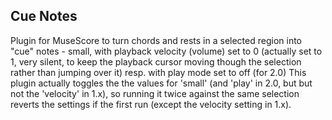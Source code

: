 Cue Notes
---------

Plugin for MuseScore to turn chords and rests in a selected region into "cue" notes - small, with playback velocity (volume) set to 0 (actually set to 1, very silent, to keep the playback cursor moving though the selection rather than jumping over it) resp. with play mode set to off (for 2.0)
This plugin actually toggles the the values for 'small' (and 'play' in 2.0, but but not the 'velocity' in 1.x), so running it twice against the same selection reverts the settings if the first run (except the velocity setting in 1.x).
